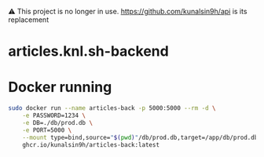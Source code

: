 ⚠️ This project is no longer in use. https://github.com/kunalsin9h/api is its replacement

# articles.knl.sh-backend

# Docker running

```bash
sudo docker run --name articles-back -p 5000:5000 --rm -d \
    -e PASSWORD=1234 \
    -e DB=./db/prod.db \
    -e PORT=5000 \
    --mount type=bind,source="$(pwd)"/db/prod.db,target=/app/db/prod.db \
    ghcr.io/kunalsin9h/articles-back:latest
```
